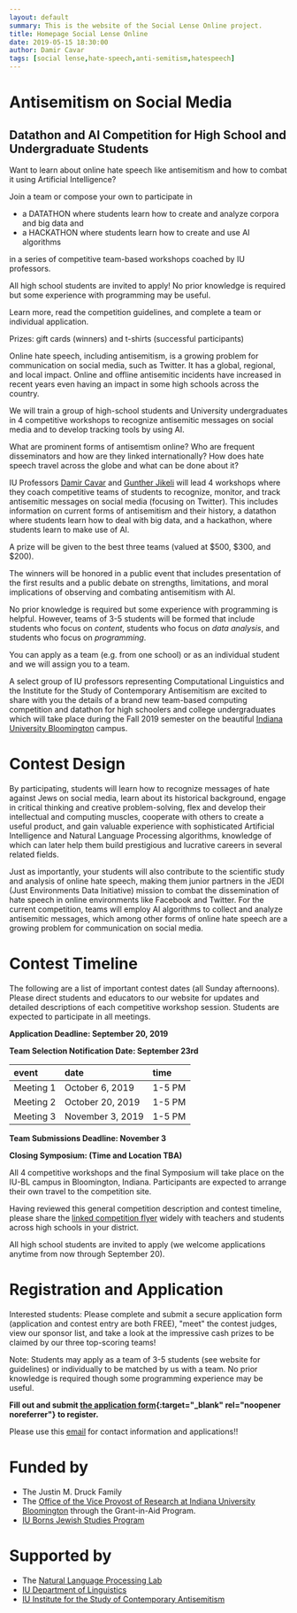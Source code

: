 ```yaml
---
layout: default
summary: This is the website of the Social Lense Online project.
title: Homepage Social Lense Online
date: 2019-05-15 18:30:00
author: Damir Cavar
tags: [social lense,hate-speech,anti-semitism,hatespeech]
---
```


# Antisemitism on Social Media

## Datathon and AI Competition for High School and Undergraduate Students

Want to learn about online hate speech like antisemitism and how to combat it using Artificial Intelligence?

Join a team or compose your own to participate in

- a DATATHON where students learn how to create and analyze corpora and big data and
- a HACKATHON where students learn how to create and use AI algorithms

in a series of competitive team-based workshops coached by IU professors.

All high school students are invited to apply! No prior knowledge is required but some experience with programming may be useful.

Learn more, read the competition guidelines, and complete a team or individual application.

Prizes: gift cards (winners) and t-shirts (successful participants)

Online hate speech, including antisemitism, is a growing problem for communication on social media, such as Twitter. It has a global, regional, and local impact. Online and offline antisemitic incidents have increased in recent years even having an impact in some high schools across the country.

We will train a group of high-school students and University undergraduates in 4 competitive workshops to recognize antisemitic messages on social media and to develop tracking tools by using AI.

What are prominent forms of antisemtism online?  Who are frequent disseminators and how are they linked internationally?  How does hate speech travel across the globe and what can be done about it?

IU Professors [Damir Cavar](http://damir.cavar.me/) and [Gunther Jikeli](https://isca.indiana.edu/about/faculty/jikeli-gunther.html) will lead 4 workshops where they coach competitive teams of students to recognize, monitor, and track antisemitic messages on social media (focusing on Twitter). This includes information on current forms of antisemitism and their history, a datathon where students learn how to deal with big data, and a hackathon, where students learn to make use of AI.

A prize will be given to the best three teams (valued at $500, $300, and $200).

The winners will be honored in a public event that includes presentation of the first results and a public debate on strengths, limitations, and moral implications of observing and combating antisemitism with AI.



No prior knowledge is required but some experience with programming is helpful. However, teams of 3-5 students will be formed that include students who focus on *content*, students who focus on *data analysis*, and students who focus on *programming*.

You can apply as a team (e.g. from one school) or as an individual student and we will assign you to a team.


A select group of IU professors representing Computational Linguistics and the Institute for the Study of Contemporary Antisemitism are excited to share with you the details of a brand new team-based computing competition and datathon for high schoolers and college undergraduates which will take place during the Fall 2019 semester on the beautiful [Indiana University Bloomington](https://www.indiana.edu/) campus.


# Contest Design

By participating, students will learn how to recognize messages of hate against Jews on social media, learn about its historical background, engage in critical thinking and creative problem-solving, flex and develop their intellectual and computing muscles, cooperate with others to create a useful product, and gain valuable experience with sophisticated Artificial Intelligence and Natural Language Processing algorithms, knowledge of which can later help them build prestigious and lucrative careers in several related fields.

Just as importantly, your students will also contribute to the scientific study and analysis of online hate speech, making them junior partners in the JEDI (Just Environments Data Initiative) mission to combat the dissemination of hate speech in online environments like Facebook and Twitter. For the current competition, teams will employ AI algorithms to collect and analyze antisemitic messages, which among other forms of online hate speech are a growing problem for communication on social media.


# Contest Timeline

The following are a list of important contest dates (all Sunday afternoons). Please direct students and educators to our website for updates and detailed descriptions of each competitive workshop session. Students are expected to participate in all meetings.

**Application Deadline: September 20, 2019**

**Team Selection Notification Date: September 23rd**


| **event**    | **date**           | **time** |
|:-------------|:-------------------|:---------|
| Meeting 1    | October 6, 2019    | 1-5 PM   |
| Meeting 2    | October 20, 2019   | 1-5 PM   |
| Meeting 3    | November 3, 2019   | 1-5 PM   |


**Team Submissions Deadline: November 3**

**Closing Symposium: (Time and Location TBA)**


All 4 competitive workshops and the final Symposium will take place on the IU-BL campus in Bloomington, Indiana. Participants are expected to arrange their own travel to the competition site.

Having reviewed this general competition description and contest timeline, please share the [linked competition flyer](Flyer.pdf) widely with teachers and students across high schools in your district.

All high school students are invited to apply (we welcome applications anytime from now through September 20).


# Registration and Application

Interested students: Please complete and submit a secure application form (application and contest entry are both FREE), "meet" the contest judges, view our sponsor list, and take a look at the impressive cash prizes to be claimed by our three top-scoring teams!

Note: Students may apply as a team of 3-5 students (see website for guidelines) or individually to be matched by us with a team. No prior knowledge is required though some programming experience may be useful.

**Fill out and submit [the application form](https://docs.google.com/forms/d/e/1FAIpQLSe1cIk7_XAy1H4eWKS0UgZPR-iy3rBgiShmTTFuKkAWQKAHYA/viewform?vc=0&c=0&w=1&usp=mail_form_link){:target="_blank" rel="noopener noreferrer"} to register.**

Please use this [email](mailto:social.lense.online@gmail.com) for contact information and applications!!


# Funded by

- The Justin M. Druck Family
- The [Office of the Vice Provost of Research at Indiana University Bloomington](https://research.iu.edu/) through the Grant-in-Aid Program.
- [IU Borns Jewish Studies Program](http://www.indiana.edu/~jsp/index.shtml)


# Supported by

- The [Natural Language Processing Lab](https://nlp-lab.org/)
- [IU Department of Linguistics](http://www.indiana.edu/~lingdept/)
- [IU Institute for the Study of Contemporary Antisemitism](https://isca.indiana.edu/)
